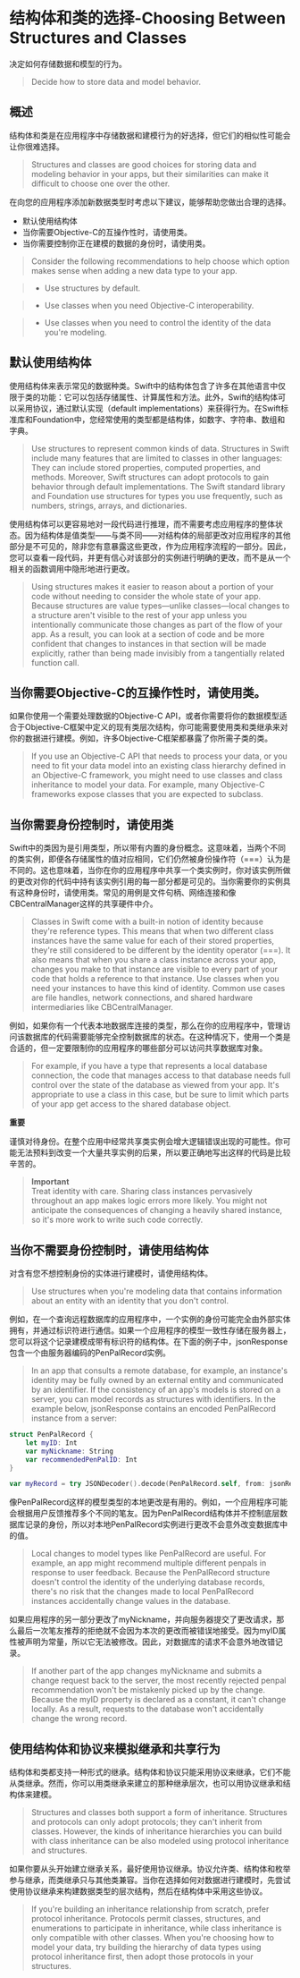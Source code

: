 # 结构体和类的选择-Choosing Between Structures and Classes

决定如何存储数据和模型的行为。
> Decide how to store data and model behavior.

## 概述

结构体和类是在应用程序中存储数据和建模行为的好选择，但它们的相似性可能会让你很难选择。

> Structures and classes are good choices for storing data and modeling behavior in your apps, but their similarities can make it difficult to choose one over the other.


在向您的应用程序添加新数据类型时考虑以下建议，能够帮助您做出合理的选择。

- 默认使用结构体
- 当你需要Objective-C的互操作性时，请使用类。
- 当你需要控制你正在建模的数据的身份时，请使用类。

> Consider the following recommendations to help choose which option makes sense when adding a new data type to your app.

> - Use structures by default.

> - Use classes when you need Objective-C interoperability.

> - Use classes when you need to control the identity of the data you're modeling.

## 默认使用结构体


使用结构体来表示常见的数据种类。Swift中的结构体包含了许多在其他语言中仅限于类的功能：它可以包括存储属性、计算属性和方法。此外，Swift的结构体可以采用协议，通过默认实现（default implementations）来获得行为。在Swift标准库和Foundation中，您经常使用的类型都是结构体，如数字、字符串、数组和字典。

> Use structures to represent common kinds of data. Structures in Swift include many features that are limited to classes in other languages: They can include stored properties, computed properties, and methods. Moreover, Swift structures can adopt protocols to gain behavior through default implementations. The Swift standard library and Foundation use structures for types you use frequently, such as numbers, strings, arrays, and dictionaries.

使用结构体可以更容易地对一段代码进行推理，而不需要考虑应用程序的整体状态。因为结构体是值类型——与类不同——对结构体的局部更改对应用程序的其他部分是不可见的，除非您有意暴露这些更改，作为应用程序流程的一部分。因此，您可以查看一段代码，并更有信心对该部分的实例进行明确的更改，而不是从一个相关的函数调用中隐形地进行更改。

> Using structures makes it easier to reason about a portion of your code without needing to consider the whole state of your app. Because structures are value types—unlike classes—local changes to a structure aren't visible to the rest of your app unless you intentionally communicate those changes as part of the flow of your app. As a result, you can look at a section of code and be more confident that changes to instances in that section will be made explicitly, rather than being made invisibly from a tangentially related function call.

## 当你需要Objective-C的互操作性时，请使用类。

如果你使用一个需要处理数据的Objective-C API，或者你需要将你的数据模型适合于Objective-C框架中定义的现有类层次结构，你可能需要使用类和类继承来对你的数据进行建模。例如，许多Objective-C框架都暴露了你所需子类的类。

> If you use an Objective-C API that needs to process your data, or you need to fit your data model into an existing class hierarchy defined in an Objective-C framework, you might need to use classes and class inheritance to model your data. For example, many Objective-C frameworks expose classes that you are expected to subclass.

## 当你需要身份控制时，请使用类

Swift中的类因为是引用类型，所以带有内置的身份概念。这意味着，当两个不同的类实例，即便各存储属性的值对应相同，它们仍然被身份操作符（===）认为是不同的。这也意味着，当你在你的应用程序中共享一个类实例时，你对该实例所做的更改对你的代码中持有该实例引用的每一部分都是可见的。当你需要你的实例具有这种身份时，请使用类。常见的用例是文件句柄、网络连接和像CBCentralManager这样的共享硬件中介。

> Classes in Swift come with a built-in notion of identity because they're reference types. This means that when two different class instances have the same value for each of their stored properties, they're still considered to be different by the identity operator (===). It also means that when you share a class instance across your app, changes you make to that instance are visible to every part of your code that holds a reference to that instance. Use classes when you need your instances to have this kind of identity. Common use cases are file handles, network connections, and shared hardware intermediaries like CBCentralManager.

例如，如果你有一个代表本地数据库连接的类型，那么在你的应用程序中，管理访问该数据库的代码需要能够完全控制数据库的状态。在这种情况下，使用一个类是合适的，但一定要限制你的应用程序的哪些部分可以访问共享数据库对象。

> For example, if you have a type that represents a local database connection, the code that manages access to that database needs full control over the state of the database as viewed from your app. It's appropriate to use a class in this case, but be sure to limit which parts of your app get access to the shared database object.

**重要**  

谨慎对待身份。在整个应用中经常共享类实例会增大逻辑错误出现的可能性。你可能无法预料到改变一个大量共享实例的后果，所以要正确地写出这样的代码是比较辛苦的。

> **Important**  
> Treat identity with care. Sharing class instances pervasively throughout an app makes logic errors more likely. You might not anticipate the consequences of changing a heavily shared instance, so it's more work to write such code correctly.

## 当你不需要身份控制时，请使用结构体

对含有您不想控制身份的实体进行建模时，请使用结构体。

> Use structures when you're modeling data that contains information about an entity with an identity that you don't control.

例如，在一个查询远程数据库的应用程序中，一个实例的身份可能完全由外部实体拥有，并通过标识符进行通信。如果一个应用程序的模型一致性存储在服务器上，您可以将这个记录建模成带有标识符的结构体。在下面的例子中，jsonResponse包含一个由服务器编码的PenPalRecord实例。

> In an app that consults a remote database, for example, an instance's identity may be fully owned by an external entity and communicated by an identifier. If the consistency of an app's models is stored on a server, you can model records as structures with identifiers. In the example below, jsonResponse contains an encoded PenPalRecord instance from a server:

```swift
struct PenPalRecord {
    let myID: Int
    var myNickname: String
    var recommendedPenPalID: Int
}

var myRecord = try JSONDecoder().decode(PenPalRecord.self, from: jsonResponse)
```

像PenPalRecord这样的模型类型的本地更改是有用的。例如，一个应用程序可能会根据用户反馈推荐多个不同的笔友。因为PenPalRecord结构体并不控制底层数据库记录的身份，所以对本地PenPalRecord实例进行更改不会意外改变数据库中的值。

> Local changes to model types like PenPalRecord are useful. For example, an app might recommend multiple different penpals in response to user feedback. Because the PenPalRecord structure doesn't control the identity of the underlying database records, there's no risk that the changes made to local PenPalRecord instances accidentally change values in the database.

 如果应用程序的另一部分更改了myNickname，并向服务器提交了更改请求，那么最后一次笔友推荐的拒绝就不会因为本次的更改而被错误地接受。因为myID属性被声明为常量，所以它无法被修改。因此，对数据库的请求不会意外地改错记录。

> If another part of the app changes myNickname and submits a change request back to the server, the most recently rejected penpal recommendation won't be mistakenly picked up by the change. Because the myID property is declared as a constant, it can't change locally. As a result, requests to the database won't accidentally change the wrong record.

## 使用结构体和协议来模拟继承和共享行为

结构体和类都支持一种形式的继承。结构体和协议只能采用协议来继承，它们不能从类继承。然而，你可以用类继承来建立的那种继承层次，也可以用协议继承和结构体来建模。

> Structures and classes both support a form of inheritance. Structures and protocols can only adopt protocols; they can't inherit from classes. However, the kinds of inheritance hierarchies you can build with class inheritance can be also modeled using protocol inheritance and structures.

如果你要从头开始建立继承关系，最好使用协议继承。协议允许类、结构体和枚举参与继承，而类继承只与其他类兼容。当你在选择如何对数据进行建模时，先尝试使用协议继承来构建数据类型的层次结构，然后在结构体中采用这些协议。

> If you're building an inheritance relationship from scratch, prefer protocol inheritance. Protocols permit classes, structures, and enumerations to participate in inheritance, while class inheritance is only compatible with other classes. When you're choosing how to model your data, try building the hierarchy of data types using protocol inheritance first, then adopt those protocols in your structures.